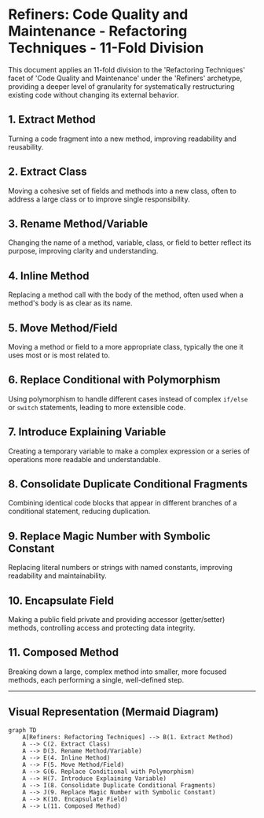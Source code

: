 # Refiners: Code Quality and Maintenance - Refactoring Techniques - 11-Fold Division

This document applies an 11-fold division to the 'Refactoring Techniques' facet of 'Code Quality and Maintenance' under the 'Refiners' archetype, providing a deeper level of granularity for systematically restructuring existing code without changing its external behavior.

## 1. Extract Method

Turning a code fragment into a new method, improving readability and reusability.

## 2. Extract Class

Moving a cohesive set of fields and methods into a new class, often to address a large class or to improve single responsibility.

## 3. Rename Method/Variable

Changing the name of a method, variable, class, or field to better reflect its purpose, improving clarity and understanding.

## 4. Inline Method

Replacing a method call with the body of the method, often used when a method's body is as clear as its name.

## 5. Move Method/Field

Moving a method or field to a more appropriate class, typically the one it uses most or is most related to.

## 6. Replace Conditional with Polymorphism

Using polymorphism to handle different cases instead of complex `if/else` or `switch` statements, leading to more extensible code.

## 7. Introduce Explaining Variable

Creating a temporary variable to make a complex expression or a series of operations more readable and understandable.

## 8. Consolidate Duplicate Conditional Fragments

Combining identical code blocks that appear in different branches of a conditional statement, reducing duplication.

## 9. Replace Magic Number with Symbolic Constant

Replacing literal numbers or strings with named constants, improving readability and maintainability.

## 10. Encapsulate Field

Making a public field private and providing accessor (getter/setter) methods, controlling access and protecting data integrity.

## 11. Composed Method

Breaking down a large, complex method into smaller, more focused methods, each performing a single, well-defined step.

---

## Visual Representation (Mermaid Diagram)

```mermaid
graph TD
    A[Refiners: Refactoring Techniques] --> B(1. Extract Method)
    A --> C(2. Extract Class)
    A --> D(3. Rename Method/Variable)
    A --> E(4. Inline Method)
    A --> F(5. Move Method/Field)
    A --> G(6. Replace Conditional with Polymorphism)
    A --> H(7. Introduce Explaining Variable)
    A --> I(8. Consolidate Duplicate Conditional Fragments)
    A --> J(9. Replace Magic Number with Symbolic Constant)
    A --> K(10. Encapsulate Field)
    A --> L(11. Composed Method)
```
